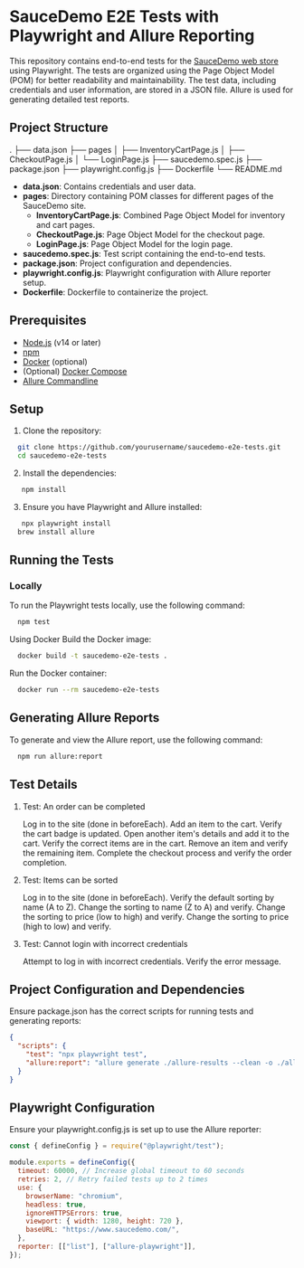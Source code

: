 # SauceDemo E2E Tests with Playwright and Allure Reporting

This repository contains end-to-end tests for the [SauceDemo web store](https://www.saucedemo.com/) using Playwright. The tests are organized using the Page Object Model (POM) for better readability and maintainability. The test data, including credentials and user information, are stored in a JSON file. Allure is used for generating detailed test reports.

## Project Structure

.
├── data.json
├── pages
│ ├── InventoryCartPage.js
│ ├── CheckoutPage.js
│ └── LoginPage.js
├── saucedemo.spec.js
├── package.json
├── playwright.config.js
├── Dockerfile
└── README.md

- **data.json**: Contains credentials and user data.
- **pages**: Directory containing POM classes for different pages of the SauceDemo site.
  - **InventoryCartPage.js**: Combined Page Object Model for inventory and cart pages.
  - **CheckoutPage.js**: Page Object Model for the checkout page.
  - **LoginPage.js**: Page Object Model for the login page.
- **saucedemo.spec.js**: Test script containing the end-to-end tests.
- **package.json**: Project configuration and dependencies.
- **playwright.config.js**: Playwright configuration with Allure reporter setup.
- **Dockerfile**: Dockerfile to containerize the project.

## Prerequisites

- [Node.js](https://nodejs.org/) (v14 or later)
- [npm](https://www.npmjs.com/)
- [Docker](https://www.docker.com/) (optional)
- (Optional) [Docker Compose](https://docs.docker.com/compose/)
- [Allure Commandline](https://docs.qameta.io/allure/#_get_started)

## Setup

1. Clone the repository:

```bash
  git clone https://github.com/yourusername/saucedemo-e2e-tests.git
  cd saucedemo-e2e-tests
```

2. Install the dependencies:

```bash
   npm install
```

3. Ensure you have Playwright and Allure installed:

```bash
   npx playwright install
  brew install allure
```

## Running the Tests

### Locally

To run the Playwright tests locally, use the following command:

```bash
  npm test
```

Using Docker
Build the Docker image:

```bash
  docker build -t saucedemo-e2e-tests .
```

Run the Docker container:

```bash
  docker run --rm saucedemo-e2e-tests
```

## Generating Allure Reports

To generate and view the Allure report, use the following command:

```bash
  npm run allure:report
```

## Test Details

1. Test: An order can be completed

   Log in to the site (done in beforeEach).
   Add an item to the cart.
   Verify the cart badge is updated.
   Open another item's details and add it to the cart.
   Verify the correct items are in the cart.
   Remove an item and verify the remaining item.
   Complete the checkout process and verify the order completion.

2. Test: Items can be sorted

   Log in to the site (done in beforeEach).
   Verify the default sorting by name (A to Z).
   Change the sorting to name (Z to A) and verify.
   Change the sorting to price (low to high) and verify.
   Change the sorting to price (high to low) and verify.

3. Test: Cannot login with incorrect credentials

   Attempt to log in with incorrect credentials.
   Verify the error message.

## Project Configuration and Dependencies

Ensure package.json has the correct scripts for running tests and generating reports:

```json
{
  "scripts": {
    "test": "npx playwright test",
    "allure:report": "allure generate ./allure-results --clean -o ./allure-report && allure open ./allure-report"
  }
}
```

## Playwright Configuration

Ensure your playwright.config.js is set up to use the Allure reporter:

```javascript
const { defineConfig } = require("@playwright/test");

module.exports = defineConfig({
  timeout: 60000, // Increase global timeout to 60 seconds
  retries: 2, // Retry failed tests up to 2 times
  use: {
    browserName: "chromium",
    headless: true,
    ignoreHTTPSErrors: true,
    viewport: { width: 1280, height: 720 },
    baseURL: "https://www.saucedemo.com/",
  },
  reporter: [["list"], ["allure-playwright"]],
});
```
